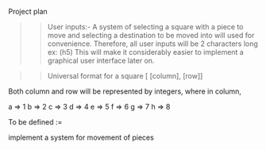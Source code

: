  Project plan

 >> User inputs:-
  A system of selecting a square with a piece to move and selecting a destination to be moved into will used for convenience.
  Therefore, all user inputs will be 2 characters long ex: (h5)
  This will make it considerably easier to implement a graphical user interface later on.

  >>Universal format for a square
   [ [column], [row]]

   Both column and row will be represented by integers, where in column,

   a => 1
   b => 2
   c => 3
   d => 4
   e => 5
   f => 6
   g => 7
   h => 8


  To be defined :=






implement a system for movement of pieces